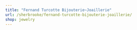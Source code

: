 ```yaml
---
title: "Fernand Turcotte Bijouterie~Joaillerie"
url: /sherbrooke/fernand-turcotte-bijouterie-joaillerie/
shop: jewelry
---
```

